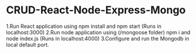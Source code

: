 # CRUD-React-Node-Express-Mongo

1.Run React application using npm install and npm start (Runs in localhost:3000)
2.Run node application using (/mongoose folder) npm i and node index.js (Runs in localhost:4000)
3.Configure and run the Mongodb in local default port.
